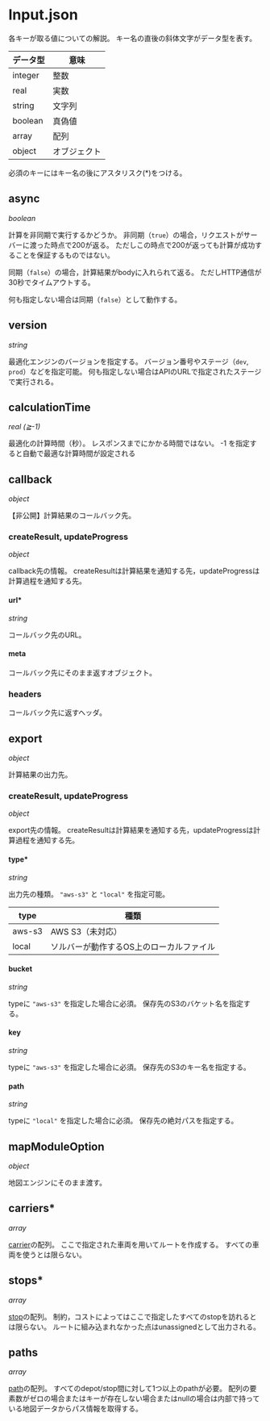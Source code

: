 # Input.json

各キーが取る値についての解説。
キー名の直後の斜体文字がデータ型を表す。

|データ型|意味|
|---|---|
|integer|整数|
|real|実数|
|string|文字列|
|boolean|真偽値|
|array|配列|
|object|オブジェクト|

必須のキーにはキー名の後にアスタリスク(\*)をつける。

## async

*boolean*

計算を非同期で実行するかどうか。
非同期（`true`）の場合，リクエストがサーバーに渡った時点で200が返る。
ただしこの時点で200が返っても計算が成功することを保証するものではない。

同期（`false`）の場合，計算結果がbodyに入れられて返る。
ただしHTTP通信が30秒でタイムアウトする。

何も指定しない場合は同期（`false`）として動作する。

## version

*string*

最適化エンジンのバージョンを指定する。
バージョン番号やステージ（`dev`, `prod`）などを指定可能。
何も指定しない場合はAPIのURLで指定されたステージで実行される。

## calculationTime

*real (≧-1)*

最適化の計算時間（秒）。
レスポンスまでにかかる時間ではない。
-1 を指定すると自動で最適な計算時間が設定される

## callback

*object*

【非公開】計算結果のコールバック先。

### createResult, updateProgress

*object*

callback先の情報。
createResultは計算結果を通知する先，updateProgressは計算過程を通知する先。

#### url\*

*string*

コールバック先のURL。

#### meta

コールバック先にそのまま返すオブジェクト。

### headers

コールバック先に返すヘッダ。

## export

*object*

計算結果の出力先。

### createResult, updateProgress

*object*

export先の情報。
createResultは計算結果を通知する先，updateProgressは計算過程を通知する先。

#### type\*

*string*

出力先の種類。
`"aws-s3"` と `"local"` を指定可能。

|type|種類|
|--|--|
|aws-s3|AWS S3（未対応）|
|local|ソルバーが動作するOS上のローカルファイル|

#### bucket

*string*

typeに `"aws-s3"` を指定した場合に必須。
保存先のS3のバケット名を指定する。

#### key

*string*

typeに `"aws-s3"` を指定した場合に必須。
保存先のS3のキー名を指定する。

#### path

*string*

typeに `"local"` を指定した場合に必須。
保存先の絶対パスを指定する。

## mapModuleOption

*object*

地図エンジンにそのまま渡す。

## carriers\*

*array*

[carrier](carrier.md)の配列。
ここで指定された車両を用いてルートを作成する。
すべての車両を使うとは限らない。

## stops\*

*array*

[stop](stop.md)の配列。
制約，コストによってはここで指定したすべてのstopを訪れるとは限らない。
ルートに組み込まれなかった点はunassignedとして出力される。

## paths

*array*

[path](path.md)の配列。
すべてのdepot/stop間に対して1つ以上のpathが必要。
配列の要素数がゼロの場合またはキーが存在しない場合またはnullの場合は内部で持っている地図データからパス情報を取得する。


